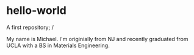 # hello-world
A first repository; /

My name is Michael. I'm originially from NJ and recently graduated from UCLA with a BS in Materials Engineering.
